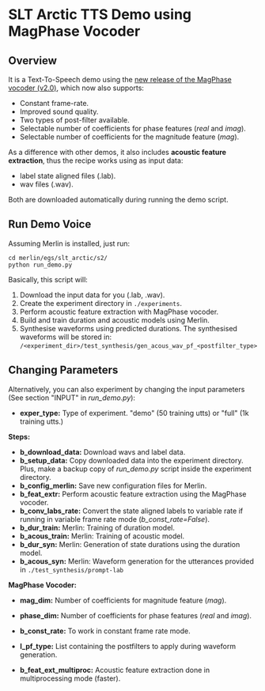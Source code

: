 # SLT Arctic TTS Demo using MagPhase Vocoder

## Overview

It is a Text-To-Speech demo using the [new release of the MagPhase vocoder (v2.0)](https://github.com/CSTR-Edinburgh/magphase), which now also supports:

* Constant frame-rate.
* Improved sound quality.
* Two types of post-filter available.
* Selectable number of coefficients for phase features (*real* and *imag*).
* Selectable number of coefficients for the magnitude feature (*mag*).


As a difference with other demos, it also includes **acoustic feature extraction**, thus the recipe works using as input data:
* label state aligned files (.lab).
* wav files (.wav).

Both are downloaded automatically during running the demo script.

## Run Demo Voice

Assuming Merlin is installed, just run:
```
cd merlin/egs/slt_arctic/s2/
python run_demo.py
```
Basically, this script will:

1. Download the input data for you (.lab, .wav).
2. Create the experiment directory in ```./experiments```.
3. Perform acoustic feature extraction with MagPhase vocoder.
4. Build and train duration and acoustic models using Merlin.
5.  Synthesise waveforms using predicted durations. The synthesised waveforms will be stored in: ```/<experiment_dir>/test_synthesis/gen_acous_wav_pf_<postfilter_type>```

## Changing Parameters
Alternatively, you can also experiment by changing the input parameters (See section "INPUT" in *run_demo.py*):

* **exper_type:** Type of experiment. "demo" (50 training utts) or "full" (1k training utts.)

**Steps:**
* **b_download_data:** Download wavs and label data.
* **b_setup_data:** Copy downloaded data into the experiment directory. Plus, make a backup copy of *run_demo.py* script inside the experiment directory.
* **b_config_merlin:** Save new configuration files for Merlin.
* **b_feat_extr:** Perform acoustic feature extraction using the MagPhase vocoder.
* **b_conv_labs_rate:** Convert the state aligned labels to variable rate if running in variable frame rate mode (*b_const_rate=False*).
* **b_dur_train:** Merlin: Training of duration model.
* **b_acous_train:** Merlin: Training of acoustic model.
* **b_dur_syn:** Merlin: Generation of state durations using the duration model.
* **b_acous_syn:** Merlin: Waveform generation for the utterances provided in ```./test_synthesis/prompt-lab```


**MagPhase Vocoder:**

* **mag_dim:** Number of coefficients for magnitude feature (*mag*).
* **phase_dim:** Number of coefficients for phase features (*real* and *imag*).
* **b_const_rate:** To work in constant frame rate mode.
* **l_pf_type:** List containing the postfilters to apply during waveform generation.

* **b_feat_ext_multiproc:** Acoustic feature extraction done in multiprocessing mode (faster).